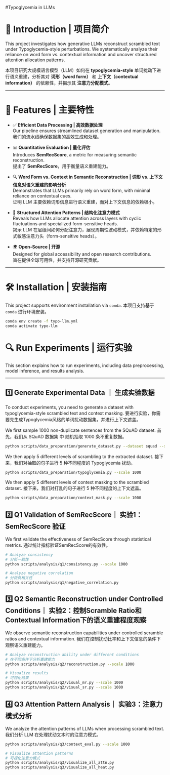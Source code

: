 #Typoglycemia in LLMs

# 📖  Introduction | 项目简介

This project investigates how generative LLMs reconstruct scrambled text under Typoglycemia-style perturbations. We systematically analyze their reliance on word form vs. contextual information and uncover structured attention allocation patterns.

本项目研究大规模语言模型（LLM）如何在 **typoglycemia-style** 单词扰动下进行语义重建，分析其对 **词形（word form）** 和 **上下文（contextual information）** 的依赖性，并揭示其 **注意力分配模式**。

---

# 🚀 Features | 主要特性

- ✅ **Efficient Data Processing | 高效数据处理**  
  Our pipeline ensures streamlined dataset generation and manipulation.  
  我们的流水线确保数据集的高效生成和处理。

- 📊 **Quantitative Evaluation | 量化评估**  
  Introduces **SemRecScore**, a metric for measuring semantic reconstruction.  
  提出了 **SemRecScore**，用于衡量语义重建能力。

- 🔍 **Word Form vs. Context in Semantic Reconstruction | 词形 vs. 上下文信息对语义重建的影响分析**  
  Demonstrates that LLMs primarily rely on word form, with minimal reliance on contextual cues.  
  证明 LLM 主要依赖词形信息进行语义重建，而对上下文信息的依赖极小。

- 🎯 **Structured Attention Patterns | 结构化注意力模式**  
  Reveals how LLMs allocate attention across layers with cyclic fluctuations and specialized form-sensitive heads.  
  揭示 LLM 在层级间如何分配注意力，展现周期性波动模式，并依赖特定的形式敏感注意力头（form-sensitive heads）。

- 🌍 **Open-Source | 开源**  
  Designed for global accessibility and open research contributions.  
  旨在提供全球可用性，并支持开源研究贡献。

---

# 🛠 Installation | 安装指南 

This project supports environment installation via `conda`.
本项目支持基于 `conda` 进行环境安装。

```bash
conda env create -f typo-llm.yml
conda activate typo-llm
```

# 🔍 Run Experiments | 运行实验

This section explains how to run experiments, including data preprocessing, model inference, and results analysis.

---

## 1️⃣ Generate Experimental Data ｜ 生成实验数据
To conduct experiments, you need to generate a dataset with typoglycemia-style scrambled text and context masking.
要进行实验，你需要先生成Typoglycemia风格的单词扰动数据集，并进行上下文遮盖。

We first sample 1000 non-duplicate sentences from the SQuAD dataset.
首先，我们从 SQuAD 数据集 中 随机抽取 1000 条不重复数据。

```bash
python scripts/data_preparation/generate_dataset.py --dataset squad --sample_num 1000
```

We then apply 5 different levels of scrambling to the extracted dataset.
接下来，我们对抽取的句子进行 5 种不同程度的 Typoglycemia 扰动。

```bash
python scripts/data_preparation/typoglycemia.py --scale 1000
```

We then apply 5 different levels of context masking to the scrambled dataset.
接下来，我们对打乱的句子进行 5 种不同程度的上下文遮盖。

```bash
python scripts/data_preparation/context_mask.py --scale 1000
```


## 2️⃣ Q1 Validation of SemRecScore｜ 实验1：SemRecScore 验证

We first validate the effectiveness of SemRecScore through statistical metrics.
通过统计指标验证SemRecScore的有效性。

```bash
# Analyze consistency
# 分析一致性
python scripts/analysis/q1/consistency.py --scale 1000

# Analyze negative correlation
# 分析负相关性
python scripts/analysis/q1/negative_correlation.py
```

## 3️⃣ Q2 Semantic Reconstruction under Controlled Conditions｜ 实验2：控制Scramble Ratio和Contextual Information下的语义重建程度观察

We observe semantic reconstruction capabilities under controlled scramble ratios and contextual information.
我们在控制扰动比率和上下文信息的条件下观察语义重建能力。

```bash
# Analyze reconstruction ability under different conditions
# 在不同条件下分析重建能力
python scripts/analysis/q2/reconstruction.py --scale 1000

# Visualize results
# 可视化结果
python scripts/analysis/q2/visual_mr.py --scale 1000
python scripts/analysis/q2/visual_sr.py --scale 1000
```


## 4️⃣ Q3 Attention Pattern Analysis｜ 实验3：注意力模式分析

We analyze the attention patterns of LLMs when processing scrambled text.
我们分析 LLM 在处理扰动文本时的注意力模式。

```bash
python scripts/analysis/q3/context_eval.py --scale 1000

# Visualize attention patterns
# 可视化注意力模式
python scripts/analysis/q3/visualize_all_attn.py
python scripts/analysis/q3/visualize_all_heat.py
```



